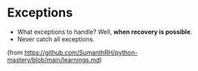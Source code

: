 # Exceptions

- What exceptions to handle? Well, **when recovery is possible**.
- Never catch all exceptions.

(from https://github.com/SumanthRH/python-mastery/blob/main/learnings.md)

